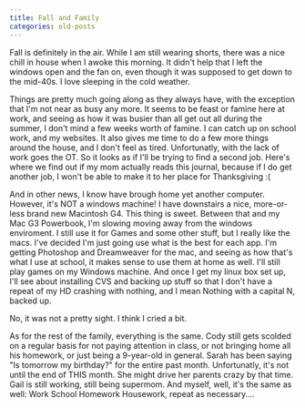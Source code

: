 ```yaml
---
title: Fall and Family
categories: old-posts
---
```

Fall is definitely in the air. While I am still wearing shorts, there was a nice chill in house when I awoke this morning. It didn't help that I left the windows open and the fan on, even though it was supposed to get down to the mid-40s. I love sleeping in the cold weather.
<!--more-->

Things are pretty much going along as they always have, with the exception that I'm not near as busy any more. It seems to be feast or famine here at work, and seeing as how it was busier than all get out all during the summer, I don't mind a few weeks worth of famine. I can catch up on school work, and my websites. It also gives me time to do a few more things around the house, and I don't feel as tired. Unfortunatly, with the lack of work goes the OT. So it looks as if I'll be trying to find a second job. Here's where we find out if my mom actually reads this journal, because if I do get another job, I won't be able to make it to her place for Thanksgiving :(

And in other news, I know have brough home yet another computer. However, it's NOT a windows machine! I have downstairs a nice, more-or-less brand new Macintosh G4. This thing is sweet. Between that and my Mac G3 Powerbook, I'm slowing moving away from the windows enviroment. I still use it for Games and some other stuff, but I really like the macs. I've decided I'm just going use what is the best for each app. I'm getting Photoshop and Dreamweaver for the mac, and seeing as how that's what I use at school, it makes sense to use them at home as well. I'll still play games on my Windows machine. And once I get my linux box set up, I'll see about installing CVS and backing up stuff so that I don't have a repeat of my HD crashing with nothing, and I mean Nothing with a capital N, backed up.

No, it was not a pretty sight. I think I cried a bit.

As for the rest of the family, everything is the same. Cody still gets scolded on a regular basis for not paying attention in class, or not bringing home all his homework, or just being a 9-year-old in general. Sarah has been saying "Is tomorrow my birthday?" for the entire past month. Unfortunatly, it's not until the end of THIS month. She might drive her parents crazy by that time. Gail is still working, still being supermom. And myself, well, it's the same as well: Work School Homework Housework, repeat as necessary....